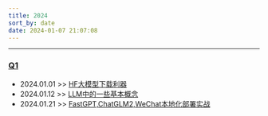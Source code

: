 ```yaml
---
title: 2024
sort_by: date
date: 2024-01-07 21:07:08
---
```


---

### [Q1](@Blog/2024/Q1/_index.md)

- 2024.01.01 >> [HF大模型下载利器](@/Blog/2024/Q1/01-hf-torrent/index.md)
- 2024.01.12 >> [LLM中的一些基本概念](@/Blog/2024/Q1/LLM中的一些基本概念.md)
- 2024.01.21 >> [FastGPT,ChatGLM2,WeChat本地化部署实战](@/Blog/2024/Q1/FastGPT-ChatGLM2-WeChat/index.md)